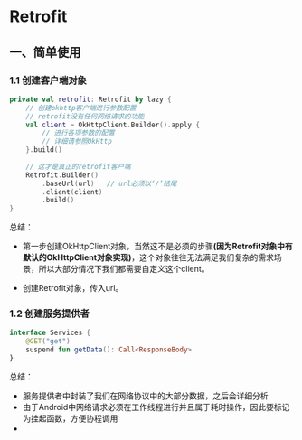 # Retrofit

## 一、简单使用

### 1.1 创建客户端对象

```kotlin
private val retrofit: Retrofit by lazy {
    // 创建okhttp客户端进行参数配置
    // retrofit没有任何网络请求的功能
    val client = OkHttpClient.Builder().apply {
        // 进行各项参数的配置
        // 详细请参照OkHttp
    }.build()
    
    // 这才是真正的retrofit客户端
    Retrofit.Builder()
    	.baseUrl(url) 	// url必须以‘/’结尾
    	.client(client)
    	.build()
}
```

总结：

* 第一步创建OkHttpClient对象，当然这不是必须的步骤<b>(因为Retrofit对象中有默认的OkHttpClient对象实现)</b>，这个对象往往无法满足我们复杂的需求场景，所以大部分情况下我们都需要自定义这个client。

* 创建Retrofit对象，传入url。



### 1.2 创建服务提供者

```kotlin
interface Services {
    @GET("get")
    suspend fun getData(): Call<ResponseBody>
}
```

总结：

* 服务提供者中封装了我们在网络协议中的大部分数据，之后会详细分析
* 由于Android中网络请求必须在工作线程进行并且属于耗时操作，因此要标记为挂起函数，方便协程调用
* 